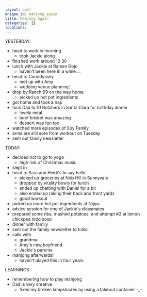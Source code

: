 ```yaml
---
layout: post
unique_id: mahjong_again
title: Mahjong Again
categories: []
locations: 
---
```


YESTERDAY:
* head to work in morning
  * took Jackie along
* finished work around 12:30
* lunch with Jackie at Ramen Dojo
  * haven't been here in a while ...
* head to Curiodyssey
  * met up with Amy
  * wedding venue planning!
* drop by Ranch 99 on the way home
  * picked up hot pot ingredients
* got home and took a nap
* took Dad to 10 Butchers in Santa Clara for birthday dinner
  * lovely meal
  * beef brisket was amazing
  * dessert was fun too
* watched more episodes of Spy Family
* arms are still sore from workout on Tuesday
* sent out family newsletter

TODAY:
* decided not to go to yoga
  * high risk of Christmas music
* slept in
* head to Sara and Heidi's to say hello
  * picked up groceries at Nob Hill in Sunnyvale
  * dropped by vitality bowls for lunch
  * ended up chatting with Daniel for a bit
  * also ended up raking their back and front yards
  * good workout
* picked up more hot pot ingredients at Nijiya
* advice session for one of Jackie's classmates
* prepared some ribs, mashed potatoes, and attempt #2 at lemon chickpea orzo soup
* dinner with family
* sent out the family newsletter to folks!
* calls with
  * grandma
  * Amy's new boyfriend
  * Jackie's parents
* mahjong afterwards!
  * haven't played this in four years

LEARNINGS:
* remembering how to play mahjong
* Dad is very creative
  * fixed my broken lampshades by using a takeout container -_-

